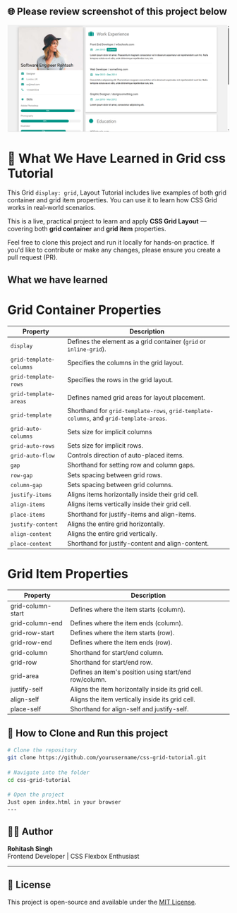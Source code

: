 ## 🌐 Please review screenshot of this project below

<p align="center">
  <img src="https://github.com/rohitash-eng/professional-portfolio-website-using-flex/blob/main/images/professional-portfolio-website-using-flex.png?raw=true" alt="Portfolio Preview" width="700"/>
</p>

# 💼 What We Have Learned in Grid css Tutorial

This Grid `display: grid`, Layout Tutorial includes live examples of both grid container and grid item properties. You can use it to learn how CSS Grid works in real-world scenarios.

This is a live, practical project to learn and apply **CSS Grid Layout** — covering both **grid container** and **grid item** properties.

Feel free to clone this project and run it locally for hands-on practice.
If you'd like to contribute or make any changes, please ensure you create a pull request (PR).

## What we have learned

# Grid Container Properties
| Property               | Description                                              |
|------------------------|----------------------------------------------------------|
| `display`              | Defines the element as a grid container (`grid` or `inline-grid`). |
| `grid-template-columns`| Specifies the columns in the grid layout.                |
| `grid-template-rows`   | Specifies the rows in the grid layout.                   |
| `grid-template-areas`  | Defines named grid areas for layout placement.           |
| `grid-template`        | Shorthand for `grid-template-rows`, `grid-template-columns`, and `grid-template-areas`. |
| `grid-auto-columns`| Sets size for implicit columns               |
| `grid-auto-rows`| Sets size for implicit rows.               |
| `grid-auto-flow`| Controls direction of auto-placed items.               |
| `gap`| Shorthand for setting row and column gaps.               |
| `row-gap`| Sets spacing between grid rows.           |
| `column-gap`| Sets spacing between grid columns.               |
| `justify-items`| Aligns items horizontally inside their grid cell.       |
| `align-items`| Aligns items vertically inside their grid cell.             |
| `place-items`| Shorthand for justify-items and align-items.               |
| `justify-content`| Aligns the entire grid horizontally.              |
| `align-content`| Aligns the entire grid vertically.            |
| `place-content`| Shorthand for justify-content and align-content.               |

# Grid Item Properties

| Property | Description |
| -------- | ----------- |
| grid-column-start | Defines where the item starts (column). |
| grid-column-end | Defines where the item ends (column). |
| grid-row-start | Defines where the item starts (row). |
| grid-row-end | Defines where the item ends (row). |
| grid-column | Shorthand for start/end column. |
| grid-row | Shorthand for start/end row. |
| grid-area | Defines an item's position using start/end row/column. |
| justify-self | Aligns the item horizontally inside its grid cell. |
| align-self | Aligns the item vertically inside its grid cell. |
| place-self | Shorthand for align-self and justify-self. |

## 🚀 How to Clone and Run this project

```bash
# Clone the repository
git clone https://github.com/yourusername/css-grid-tutorial.git

# Navigate into the folder
cd css-grid-tutorial

# Open the project
Just open index.html in your browser
---
```

## 🧑‍💻 Author

**Rohitash Singh**  
Frontend Developer | CSS Flexbox Enthusiast

---

## 📜 License

This project is open-source and available under the [MIT License](LICENSE).
